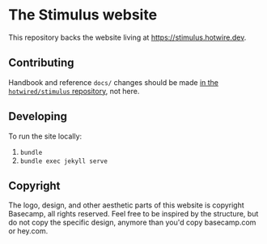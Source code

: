 # The Stimulus website

This repository backs the website living at https://stimulus.hotwire.dev.

## Contributing

Handbook and reference `docs/` changes should be made [in the `hotwired/stimulus` repository](https://github.com/hotwired/stimulus/tree/master/docs), not here.

## Developing

To run the site locally:

1. `bundle`
1. `bundle exec jekyll serve`

## Copyright

The logo, design, and other aesthetic parts of this website is copyright Basecamp, all rights reserved. Feel free to be inspired by the structure, but do not copy the specific design, anymore than you'd copy basecamp.com or hey.com.
